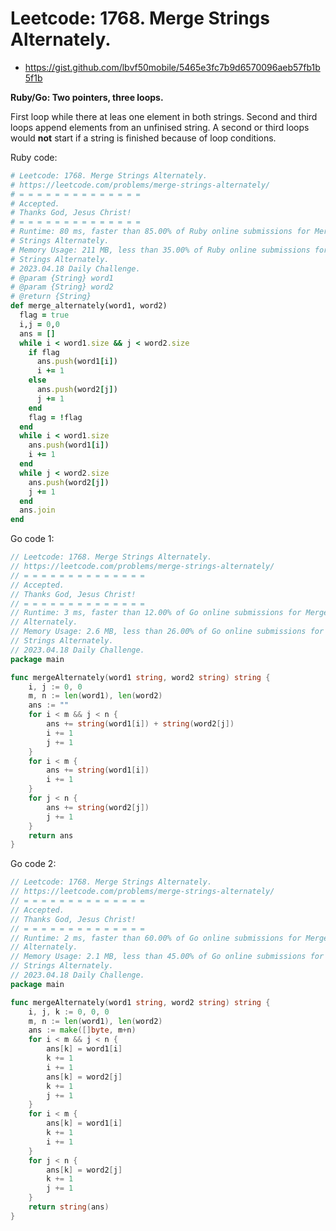 # Leetcode: 1768. Merge Strings Alternately.

- https://gist.github.com/lbvf50mobile/5465e3fc7b9d6570096aeb57fb1b5f1b

**Ruby/Go: Two pointers, three loops.**

First loop while there at leas one element in both strings. Second and third loops append elements from an unfinised string. A second or third loops would **not** start if a string is finished because of loop conditions.


Ruby code:
```Ruby
# Leetcode: 1768. Merge Strings Alternately.
# https://leetcode.com/problems/merge-strings-alternately/
# = = = = = = = = = = = = = =
# Accepted.
# Thanks God, Jesus Christ!
# = = = = = = = = = = = = = =
# Runtime: 80 ms, faster than 85.00% of Ruby online submissions for Merge
# Strings Alternately.
# Memory Usage: 211 MB, less than 35.00% of Ruby online submissions for Merge
# Strings Alternately.
# 2023.04.18 Daily Challenge.
# @param {String} word1
# @param {String} word2
# @return {String}
def merge_alternately(word1, word2)
  flag = true
  i,j = 0,0
  ans = []
  while i < word1.size && j < word2.size
    if flag
      ans.push(word1[i])
      i += 1
    else
      ans.push(word2[j])
      j += 1
    end
    flag = !flag
  end
  while i < word1.size
    ans.push(word1[i])
    i += 1
  end
  while j < word2.size
    ans.push(word2[j])
    j += 1
  end
  ans.join
end
```
Go code 1:
```Go
// Leetcode: 1768. Merge Strings Alternately.
// https://leetcode.com/problems/merge-strings-alternately/
// = = = = = = = = = = = = = =
// Accepted.
// Thanks God, Jesus Christ!
// = = = = = = = = = = = = = =
// Runtime: 3 ms, faster than 12.00% of Go online submissions for Merge Strings
// Alternately.
// Memory Usage: 2.6 MB, less than 26.00% of Go online submissions for Merge
// Strings Alternately.
// 2023.04.18 Daily Challenge.
package main

func mergeAlternately(word1 string, word2 string) string {
	i, j := 0, 0
	m, n := len(word1), len(word2)
	ans := ""
	for i < m && j < n {
		ans += string(word1[i]) + string(word2[j])
		i += 1
		j += 1
	}
	for i < m {
		ans += string(word1[i])
		i += 1
	}
	for j < n {
		ans += string(word2[j])
		j += 1
	}
	return ans
}
```

Go code 2:
```Go
// Leetcode: 1768. Merge Strings Alternately.
// https://leetcode.com/problems/merge-strings-alternately/
// = = = = = = = = = = = = = =
// Accepted.
// Thanks God, Jesus Christ!
// = = = = = = = = = = = = = =
// Runtime: 2 ms, faster than 60.00% of Go online submissions for Merge Strings
// Alternately.
// Memory Usage: 2.1 MB, less than 45.00% of Go online submissions for Merge
// Strings Alternately.
// 2023.04.18 Daily Challenge.
package main

func mergeAlternately(word1 string, word2 string) string {
	i, j, k := 0, 0, 0
	m, n := len(word1), len(word2)
	ans := make([]byte, m+n)
	for i < m && j < n {
		ans[k] = word1[i]
		k += 1
		i += 1
		ans[k] = word2[j]
		k += 1
		j += 1
	}
	for i < m {
		ans[k] = word1[i]
		k += 1
		i += 1
	}
	for j < n {
		ans[k] = word2[j]
		k += 1
		j += 1
	}
	return string(ans)
}
```
